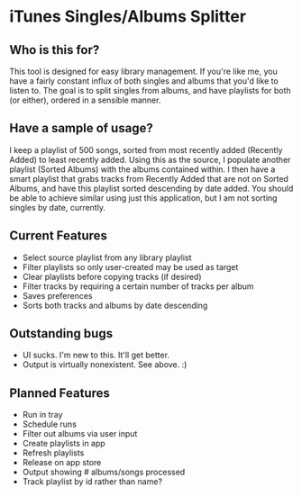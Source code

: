 # iTunes Singles/Albums Splitter 

## Who is this for?
This tool is designed for easy library management. If you're like me, you have a fairly constant influx of both singles and albums that you'd like to listen to. The goal is to split singles from albums, and have playlists for both (or either), ordered in a sensible manner.

## Have a sample of usage?
I keep a playlist of 500 songs, sorted from most recently added (Recently Added) to least recently added. Using this as the source, I populate another playlist (Sorted Albums) with the albums contained within. I then have a smart playlist that grabs tracks from Recently Added that are not on Sorted Albums, and have this playlist sorted descending by date added. You should be able to achieve similar using just this application, but I am not sorting singles by date, currently.

## Current Features
 - Select source playlist from any library playlist
 - Filter playlists so only user-created may be used as target
 - Clear playlists before copying tracks (if desired)
 - Filter tracks by requiring a certain number of tracks per album
 - Saves preferences
 - Sorts both tracks and albums by date descending

## Outstanding bugs
 - UI sucks. I'm new to this. It'll get better.
 - Output is virtually nonexistent. See above. :)

## Planned Features
 - Run in tray
 - Schedule runs
 - Filter out albums via user input
 - Create playlists in app
 - Refresh playlists 
 - Release on app store
 - Output showing # albums/songs processed
 - Track playlist by id rather than name?
